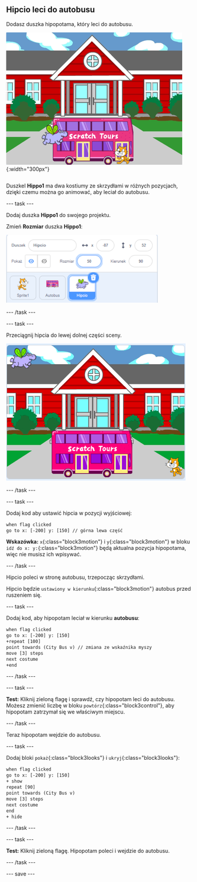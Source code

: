 ## Hipcio leci do autobusu

<div style="display: flex; flex-wrap: wrap">
<div style="flex-basis: 200px; flex-grow: 1; margin-right: 15px;">
Dodasz duszka hipopotama, który leci do autobusu.
</div>
<div>

![Hipopotam leci do autobusu.](images/hippo-flies.png){:width="300px"}

</div>
</div>

Duszkel **Hippo1** ma dwa kostiumy ze skrzydłami w różnych pozycjach, dzięki czemu można go animować, aby leciał do autobusu.

--- task ---

Dodaj duszka **Hippo1** do swojego projektu.

Zmień **Rozmiar** duszka **Hippo1**:

![Okienko Sprite dla duszka Hippo1 z rozmiarem ustawionym na 50.](images/hippo-sprite-size.png)

--- /task ---

--- task ---

Przeciągnij hipcia do lewej dolnej części sceny.

![Duszek Hippo1 w lewym górnym rogu sceny.](images/hippo-sprite-stage.png)

--- /task ---

--- task ---

Dodaj kod aby ustawić hipcia w pozycji wyjściowej:

```blocks3
when flag clicked
go to x: [-200] y: [150] // górna lewa część
```

**Wskazówka:** `x`{:class="block3motion"} i `y`{:class="block3motion"} w bloku `idź do x: y:`{:class="block3motion"} będą aktualna pozycja hipopotama, więc nie musisz ich wpisywać.

--- /task ---

Hipcio poleci w stronę autobusu, trzepocząc skrzydłami.

Hipcio będzie `ustawiony w kierunku`{:class="block3motion"} autobus przed ruszeniem się.

--- task ---

Dodaj kod, aby hipopotam leciał w kierunku **autobusu**:

```blocks3
when flag clicked
go to x: [-200] y: [150] 
+repeat [100] 
point towards (City Bus v) // zmiana ze wskaźnika myszy
move [3] steps
next costume
+end
```

--- /task ---

--- task ---

**Test:** Kliknij zieloną flagę i sprawdź, czy hipopotam leci do autobusu. Możesz zmienić liczbę w bloku `powtórz`{:class="block3control"}, aby hipopotam zatrzymał się we właściwym miejscu.

--- /task ---

Teraz hipopotam wejdzie do autobusu.

--- task ---

Dodaj bloki `pokaż`{:class="block3looks"} i `ukryj`{:class="block3looks"}:

```blocks3
when flag clicked
go to x: [-200] y: [150] 
+ show
repeat [90] 
point towards (City Bus v)
move [3] steps
next costume
end
+ hide
```

--- /task ---

--- task ---

**Test:** Kliknij zieloną flagę. Hipopotam poleci i wejdzie do autobusu.

--- /task ---

--- save ---
